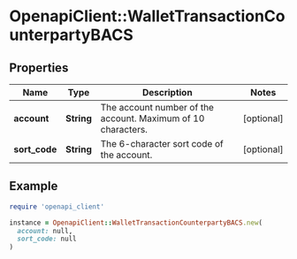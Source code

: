 # OpenapiClient::WalletTransactionCounterpartyBACS

## Properties

| Name | Type | Description | Notes |
| ---- | ---- | ----------- | ----- |
| **account** | **String** | The account number of the account. Maximum of 10 characters. | [optional] |
| **sort_code** | **String** | The 6-character sort code of the account. | [optional] |

## Example

```ruby
require 'openapi_client'

instance = OpenapiClient::WalletTransactionCounterpartyBACS.new(
  account: null,
  sort_code: null
)
```

